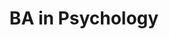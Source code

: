 ---
title: BA in Psychology
organization: Yale University
location: New Haven, CT
start: 1991-09-01
end: 1995-05-15
---